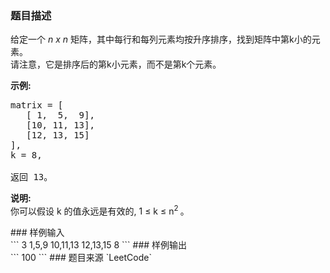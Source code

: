 ### 题目描述
<p>给定一个&nbsp;<em>n x n&nbsp;</em>矩阵，其中每行和每列元素均按升序排序，找到矩阵中第k小的元素。<br>
请注意，它是排序后的第k小元素，而不是第k个元素。</p>

<p><strong>示例:</strong></p>

<pre>matrix = [
   [ 1,  5,  9],
   [10, 11, 13],
   [12, 13, 15]
],
k = 8,

返回 13。
</pre>

<p><strong>说明: </strong><br>
你可以假设 k 的值永远是有效的, 1 ≤ k ≤ n<sup>2&nbsp;</sup>。</p>
### 样例输入<br>
```
3
1,5,9
10,11,13
12,13,15
8
```
### 样例输出<br>
```
100
```
### 题目来源  
`LeetCode`